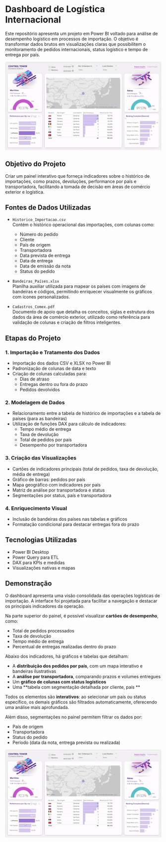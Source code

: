 # Dashboard de Logística Internacional

Este repositório apresenta um projeto em Power BI voltado para análise de desempenho logístico em processos de importação. O objetivo é transformar dados brutos em visualizações claras que possibilitem o monitoramento de pedidos internacionais, status logístico e tempo de entrega por país.

![Demonstração do dashboard](assets/Dashboard%20Logistica.gif)

## Objetivo do Projeto

Criar um painel interativo que forneça indicadores sobre o histórico de importações, como prazos, devoluções, performance por país e transportadora, facilitando a tomada de decisão em áreas de comércio exterior e logística.

## Fontes de Dados Utilizadas

- `Historico_Importacao.csv`  
  Contém o histórico operacional das importações, com colunas como:
  - Número do pedido
  - Cliente
  - País de origem
  - Transportadora
  - Data prevista de entrega
  - Data de entrega
  - Data de emissão da nota
  - Status do pedido
    

- `Bandeiras_Países.xlsx`  
  Planilha auxiliar utilizada para mapear os países com imagens de bandeiras e códigos, permitindo enriquecer visualmente os gráficos com ícones personalizados.

- `Cadastros_Comex.pdf`  
  Documento de apoio que detalha os conceitos, siglas e estrutura dos dados da área de comércio exterior, utilizado como referência para validação de colunas e criação de filtros inteligentes.

## Etapas do Projeto

### 1. Importação e Tratamento dos Dados
- Importação dos dados CSV e XLSX no Power BI
- Padronização de colunas de data e texto
- Criação de colunas calculadas para:
  - Dias de atraso
  - Entregas dentro ou fora do prazo
  - Pedidos devolvidos

### 2. Modelagem de Dados
- Relacionamento entre a tabela de histórico de importações e a tabela de países (para as bandeiras)
- Utilização de funções DAX para cálculo de indicadores:
  - Tempo médio de entrega
  - Taxa de devolução
  - Total de pedidos por país
  - Desempenho por transportadora

### 3. Criação das Visualizações
- Cartões de indicadores principais (total de pedidos, taxa de devolução, média de entrega)
- Gráfico de barras: pedidos por país
- Mapa geográfico com indicadores por país
- Matriz de análise por transportadora e status
- Segmentações por status, país e transportadora

### 4. Enriquecimento Visual
- Inclusão de bandeiras dos países nas tabelas e gráficos
- Formatação condicional para destacar entregas fora do prazo

## Tecnologias Utilizadas

- Power BI Desktop
- Power Query para ETL
- DAX para KPIs e medidas
- Visualizações nativas e mapas

## Demonstração

O dashboard apresenta uma visão consolidada das operações logísticas de importação. A interface foi projetada para facilitar a navegação e destacar os principais indicadores da operação.

Na parte superior do painel, é possível visualizar **cartões de desempenho**, como:

- Total de pedidos processados
- Taxa de devolução
- Tempo médio de entrega
- Percentual de entregas realizadas dentro do prazo

Abaixo dos indicadores, há gráficos e tabelas que detalham:

- A **distribuição dos pedidos por país**, com um mapa interativo e bandeiras ilustrativas
- A **análise por transportadora**, comparando prazos e volumes entregues
- Um **gráfico de colunas com status logísticos** 
- Uma **tabela com segmentação detalhada por cliente, país **

Todos os elementos são **interativos**: ao selecionar um país ou status específico, os demais gráficos são filtrados automaticamente, oferecendo uma análise mais aprofundada.

Além disso, segmentações no painel permitem filtrar os dados por:

- País de origem
- Transportadora
- Status do pedido
- Período (data da nota, entrega prevista ou realizada)


![Demonstração do dashboard](assets/Dashboard%20Logistica.gif)
